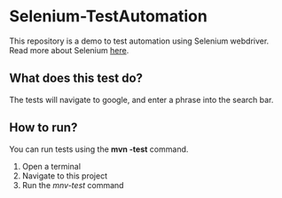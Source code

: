 # Selenium-TestAutomation

This repository is a demo to test automation using Selenium webdriver. Read more about Selenium [here](https://github.com/Farron77/Selenium-TestAutomation.git).

## What does this test do? 

The tests will navigate to google, and enter a phrase into the search bar.

## How to run?

You can run tests using the **mvn -test** command. 
1. Open a terminal
2. Navigate to this project
3. Run the *mnv-test* command
